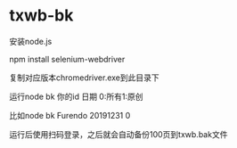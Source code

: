 # txwb-bk

安装node.js

npm install selenium-webdriver

复制对应版本chromedriver.exe到此目录下

运行node bk 你的id 日期 0:所有1:原创

比如node bk Furendo 20191231 0

运行后使用扫码登录，之后就会自动备份100页到txwb.bak文件
